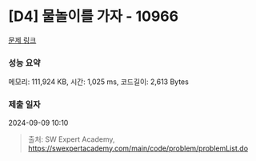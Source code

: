 # [D4] 물놀이를 가자 - 10966 

[문제 링크](https://swexpertacademy.com/main/code/problem/problemDetail.do?contestProbId=AXWXMZta-PsDFAST) 

### 성능 요약

메모리: 111,924 KB, 시간: 1,025 ms, 코드길이: 2,613 Bytes

### 제출 일자

2024-09-09 10:10



> 출처: SW Expert Academy, https://swexpertacademy.com/main/code/problem/problemList.do